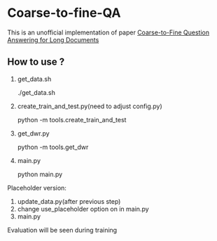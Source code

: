 # Coarse-to-fine-QA

This is an unofficial implementation of paper [Coarse-to-Fine Question Answering for Long Documents][1]

## How to use ?

1. get_data.sh

    ./get_data.sh

2. create_train_and_test.py(need to adjust config.py)

    python -m tools.create_train_and_test

3. get_dwr.py

    python -m tools.get_dwr

4. main.py

    python main.py

Placeholder version:
1. update_data.py(after previous step)
2. change use_placeholder option on in main.py
3. main.py

Evaluation will be seen during training

  [1]: https://homes.cs.washington.edu/~eunsol/papers/acl17eunsol.pdf